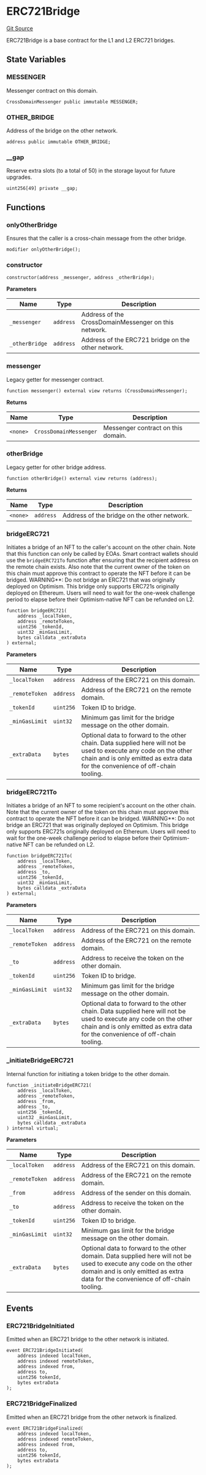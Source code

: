 # ERC721Bridge
[Git Source](https://github.com/ethereum-optimism/optimism/blob/f7b73857601914eeea6fc4c1ba46ae99ca744d97/contracts/universal/ERC721Bridge.sol)

ERC721Bridge is a base contract for the L1 and L2 ERC721 bridges.


## State Variables
### MESSENGER
Messenger contract on this domain.


```solidity
CrossDomainMessenger public immutable MESSENGER;
```


### OTHER_BRIDGE
Address of the bridge on the other network.


```solidity
address public immutable OTHER_BRIDGE;
```


### __gap
Reserve extra slots (to a total of 50) in the storage layout for future upgrades.


```solidity
uint256[49] private __gap;
```


## Functions
### onlyOtherBridge

Ensures that the caller is a cross-chain message from the other bridge.


```solidity
modifier onlyOtherBridge();
```

### constructor


```solidity
constructor(address _messenger, address _otherBridge);
```
**Parameters**

|Name|Type|Description|
|----|----|-----------|
|`_messenger`|`address`|  Address of the CrossDomainMessenger on this network.|
|`_otherBridge`|`address`|Address of the ERC721 bridge on the other network.|


### messenger

Legacy getter for messenger contract.


```solidity
function messenger() external view returns (CrossDomainMessenger);
```
**Returns**

|Name|Type|Description|
|----|----|-----------|
|`<none>`|`CrossDomainMessenger`|Messenger contract on this domain.|


### otherBridge

Legacy getter for other bridge address.


```solidity
function otherBridge() external view returns (address);
```
**Returns**

|Name|Type|Description|
|----|----|-----------|
|`<none>`|`address`|Address of the bridge on the other network.|


### bridgeERC721

Initiates a bridge of an NFT to the caller's account on the other chain. Note that
this function can only be called by EOAs. Smart contract wallets should use the
`bridgeERC721To` function after ensuring that the recipient address on the remote
chain exists. Also note that the current owner of the token on this chain must
approve this contract to operate the NFT before it can be bridged.
WARNING**: Do not bridge an ERC721 that was originally deployed on Optimism. This
bridge only supports ERC721s originally deployed on Ethereum. Users will need to
wait for the one-week challenge period to elapse before their Optimism-native NFT
can be refunded on L2.


```solidity
function bridgeERC721(
    address _localToken,
    address _remoteToken,
    uint256 _tokenId,
    uint32 _minGasLimit,
    bytes calldata _extraData
) external;
```
**Parameters**

|Name|Type|Description|
|----|----|-----------|
|`_localToken`|`address`| Address of the ERC721 on this domain.|
|`_remoteToken`|`address`|Address of the ERC721 on the remote domain.|
|`_tokenId`|`uint256`|    Token ID to bridge.|
|`_minGasLimit`|`uint32`|Minimum gas limit for the bridge message on the other domain.|
|`_extraData`|`bytes`|  Optional data to forward to the other chain. Data supplied here will not be used to execute any code on the other chain and is only emitted as extra data for the convenience of off-chain tooling.|


### bridgeERC721To

Initiates a bridge of an NFT to some recipient's account on the other chain. Note
that the current owner of the token on this chain must approve this contract to
operate the NFT before it can be bridged.
WARNING**: Do not bridge an ERC721 that was originally deployed on Optimism. This
bridge only supports ERC721s originally deployed on Ethereum. Users will need to
wait for the one-week challenge period to elapse before their Optimism-native NFT
can be refunded on L2.


```solidity
function bridgeERC721To(
    address _localToken,
    address _remoteToken,
    address _to,
    uint256 _tokenId,
    uint32 _minGasLimit,
    bytes calldata _extraData
) external;
```
**Parameters**

|Name|Type|Description|
|----|----|-----------|
|`_localToken`|`address`| Address of the ERC721 on this domain.|
|`_remoteToken`|`address`|Address of the ERC721 on the remote domain.|
|`_to`|`address`|         Address to receive the token on the other domain.|
|`_tokenId`|`uint256`|    Token ID to bridge.|
|`_minGasLimit`|`uint32`|Minimum gas limit for the bridge message on the other domain.|
|`_extraData`|`bytes`|  Optional data to forward to the other chain. Data supplied here will not be used to execute any code on the other chain and is only emitted as extra data for the convenience of off-chain tooling.|


### _initiateBridgeERC721

Internal function for initiating a token bridge to the other domain.


```solidity
function _initiateBridgeERC721(
    address _localToken,
    address _remoteToken,
    address _from,
    address _to,
    uint256 _tokenId,
    uint32 _minGasLimit,
    bytes calldata _extraData
) internal virtual;
```
**Parameters**

|Name|Type|Description|
|----|----|-----------|
|`_localToken`|`address`| Address of the ERC721 on this domain.|
|`_remoteToken`|`address`|Address of the ERC721 on the remote domain.|
|`_from`|`address`|       Address of the sender on this domain.|
|`_to`|`address`|         Address to receive the token on the other domain.|
|`_tokenId`|`uint256`|    Token ID to bridge.|
|`_minGasLimit`|`uint32`|Minimum gas limit for the bridge message on the other domain.|
|`_extraData`|`bytes`|  Optional data to forward to the other domain. Data supplied here will not be used to execute any code on the other domain and is only emitted as extra data for the convenience of off-chain tooling.|


## Events
### ERC721BridgeInitiated
Emitted when an ERC721 bridge to the other network is initiated.


```solidity
event ERC721BridgeInitiated(
    address indexed localToken,
    address indexed remoteToken,
    address indexed from,
    address to,
    uint256 tokenId,
    bytes extraData
);
```

### ERC721BridgeFinalized
Emitted when an ERC721 bridge from the other network is finalized.


```solidity
event ERC721BridgeFinalized(
    address indexed localToken,
    address indexed remoteToken,
    address indexed from,
    address to,
    uint256 tokenId,
    bytes extraData
);
```

